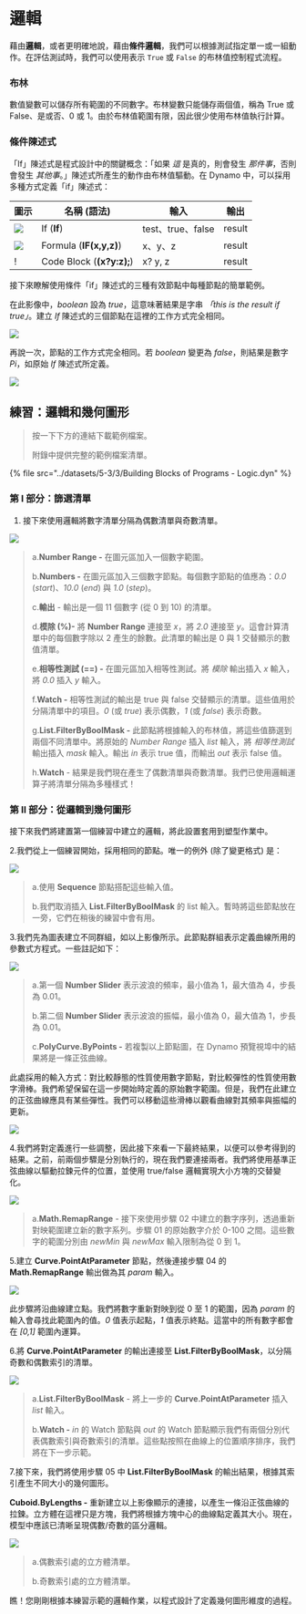 # 邏輯

藉由**邏輯**，或者更明確地說，藉由**條件邏輯**，我們可以根據測試指定單一或一組動作。在評估測試時，我們可以使用表示 `True` 或 `False` 的布林值控制程式流程。

### 布林

數值變數可以儲存所有範圍的不同數字。布林變數只能儲存兩個值，稱為 True 或 False、是或否、0 或 1。由於布林值範圍有限，因此很少使用布林值執行計算。

### 條件陳述式

「If」陳述式是程式設計中的關鍵概念：「如果 _這_ 是真的，則會發生 _那件事_，否則會發生 _其他事_。」陳述式所產生的動作由布林值驅動。在 Dynamo 中，可以採用多種方式定義「if」陳述式：

| 圖示                                         | 名稱 (語法)             | 輸入            | 輸出 |
| -------------------------------------------- | ------------------------- | ----------------- | ------- |
| ![](../images/5-1/If.jpg)                    | If (**If**)               | test、true、false | result  |
| ![](../images/5-1/Formula.jpg)               | Formula (**IF(x,y,z)**)   | x、y、z           | result  |
| \![](<../images/5-1/CodeBlock(1)(1) (1).jpg>) | Code Block (**(x?y:z);**) | x? y, z           | result  |

接下來瞭解使用條件「if」陳述式的三種有效節點中每種節點的簡單範例。

在此影像中，_boolean_ 設為 _true_，這意味著結果是字串 _「this is the result if true」_。建立 _If_ 陳述式的三個節點在這裡的工作方式完全相同。

![](../images/5-3/3/logic-conditionalstatements01false.jpg)

再說一次，節點的工作方式完全相同。若 _boolean_ 變更為 _false_，則結果是數字 _Pi_，如原始 _If_ 陳述式所定義。

![](../images/5-3/3/logic-conditionalstatements02true.jpg)

## 練習：邏輯和幾何圖形

> 按一下下方的連結下載範例檔案。
>
> 附錄中提供完整的範例檔案清單。

{% file src="../datasets/5-3/3/Building Blocks of Programs - Logic.dyn" %}

### 第 I 部分：篩選清單

1. 接下來使用邏輯將數字清單分隔為偶數清單與奇數清單。

![](../images/5-3/3/logic-exercisepartI-01.jpg)

> a.**Number Range -** 在圖元區加入一個數字範圍。
>
> b.**Numbers -** 在圖元區加入三個數字節點。每個數字節點的值應為：_0.0_ (_start_)、_10.0_ (_end_) 與 _1.0_ (_step_)。
>
> c.**輸出** \- 輸出是一個 11 個數字 (從 0 到 10) 的清單。
>
> d.**模除 (%)-** 將 **Number Range** 連接至 _x_，將 _2.0_ 連接至 _y_。這會計算清單中的每個數字除以 2 產生的餘數。此清單的輸出是 0 與 1 交替顯示的數值清單。
>
> e.**相等性測試 (==) -** 在圖元區加入相等性測試。將 _模除_ 輸出插入 _x_ 輸入，將 _0.0_ 插入 _y_ 輸入。
>
> f.**Watch -** 相等性測試的輸出是 true 與 false 交替顯示的清單。這些值用於分隔清單中的項目。_0_ (或 _true_) 表示偶數，_1_ (或 _false_) 表示奇數。
>
> g.**List.FilterByBoolMask -** 此節點將根據輸入的布林值，將這些值篩選到兩個不同清單中。將原始的 _Number Range_ 插入 _list_ 輸入，將 _相等性測試_ 輸出插入 _mask_ 輸入。輸出 _in_ 表示 true 值，而輸出 _out_ 表示 false 值。
>
> h.**Watch** \- 結果是我們現在產生了偶數清單與奇數清單。我們已使用邏輯運算子將清單分隔為多種樣式！

### 第 II 部分：從邏輯到幾何圖形

接下來我們將建置第一個練習中建立的邏輯，將此設置套用到塑型作業中。

2\.我們從上一個練習開始，採用相同的節點。唯一的例外 (除了變更格式) 是：

![](../images/5-3/3/logic-exercisepartII-01.jpg)

> a.使用 **Sequence** 節點搭配這些輸入值。
>
> b.我們取消插入 **List.FilterByBoolMask** 的 list 輸入。暫時將這些節點放在一旁，它們在稍後的練習中會有用。

3\.我們先為圖表建立不同群組，如以上影像所示。此節點群組表示定義曲線所用的參數式方程式。一些註記如下：

![](../images/5-3/3/logic-exercisepartII-02.jpg)

> a.第一個 **Number Slider** 表示波浪的頻率，最小值為 1，最大值為 4，步長為 0.01。
>
> b.第二個 **Number Slider** 表示波浪的振幅，最小值為 0，最大值為 1，步長為 0.01。
>
> c.**PolyCurve.ByPoints -** 若複製以上節點圖，在 Dynamo 預覽視埠中的結果將是一條正弦曲線。

此處採用的輸入方式：對比較靜態的性質使用數字節點，對比較彈性的性質使用數字滑棒。我們希望保留在這一步開始時定義的原始數字範圍。但是，我們在此建立的正弦曲線應具有某些彈性。我們可以移動這些滑棒以觀看曲線對其頻率與振幅的更新。

![](../images/5-3/3/logic-exercisepartII-03.gif)

4\.我們將對定義進行一些調整，因此接下來看一下最終結果，以便可以參考得到的結果。之前，前兩個步驟是分別執行的，現在我們要連接兩者。我們將使用基準正弦曲線以驅動拉鍊元件的位置，並使用 true/false 邏輯實現大小方塊的交替變化。

![](../images/5-3/3/logic-exercisepartII-04.jpg)

> a.**Math.RemapRange** \- 接下來使用步驟 02 中建立的數字序列，透過重新對映範圍建立新的數字系列。步驟 01 的原始數字介於 0-100 之間。這些數字的範圍分別由 _newMin_ 與 _newMax_ 輸入限制為從 0 到 1。

5\.建立 **Curve.PointAtParameter** 節點，然後連接步驟 04 的 **Math.RemapRange** 輸出做為其 _param_ 輸入。

![](../images/5-3/3/logic-exercisepartII-05.jpg)

此步驟將沿曲線建立點。我們將數字重新對映到從 0 至 1 的範圍，因為 _param_ 的輸入會尋找此範圍內的值。_0_ 值表示起點，_1_ 值表示終點。這當中的所有數字都會在 _[0,1]_ 範圍內運算。

6\.將 **Curve.PointAtParameter** 的輸出連接至 **List.FilterByBoolMask**，以分隔奇數和偶數索引的清單。

![](../images/5-3/3/logic-exercisepartII-06.jpg)

> a.**List.FilterByBoolMask** \- 將上一步的 **Curve.PointAtParameter** 插入 _list_ 輸入。
>
> b.**Watch -** _in_ 的 Watch 節點與 _out_ 的 Watch 節點顯示我們有兩個分別代表偶數索引與奇數索引的清單。這些點按照在曲線上的位置順序排序，我們將在下一步示範。

7\.接下來，我們將使用步驟 05 中 **List.FilterByBoolMask** 的輸出結果，根據其索引產生不同大小的幾何圖形。

**Cuboid.ByLengths -** 重新建立以上影像顯示的連接，以產生一條沿正弦曲線的拉鍊。立方體在這裡只是方塊，我們將根據方塊中心的曲線點定義其大小。現在，模型中應該已清晰呈現偶數/奇數的區分邏輯。

![](../images/5-3/3/logic-exercisepartII-07.jpg)

> a.偶數索引處的立方體清單。
>
> b.奇數索引處的立方體清單。

瞧！您剛剛根據本練習示範的邏輯作業，以程式設計了定義幾何圖形維度的過程。
